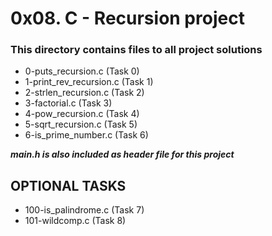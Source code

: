 # 0x08. C - Recursion project
### This directory contains files to all project solutions

- 0-puts_recursion.c (Task 0)
- 1-print_rev_recursion.c (Task 1)
- 2-strlen_recursion.c (Task 2)
- 3-factorial.c (Task 3)
- 4-pow_recursion.c (Task 4)
- 5-sqrt_recursion.c (Task 5)
- 6-is_prime_number.c (Task 6)

***main.h is also included as header file for this project***

## OPTIONAL TASKS

- 100-is_palindrome.c (Task 7)
- 101-wildcomp.c (Task 8)
